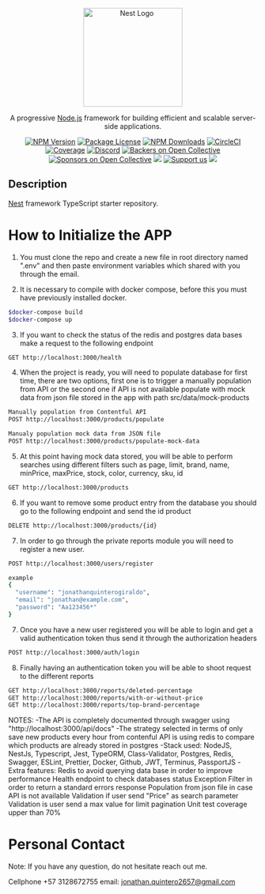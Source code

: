 <p align="center">
  <a href="http://nestjs.com/" target="blank"><img src="https://nestjs.com/img/logo-small.svg" width="200" alt="Nest Logo" /></a>
</p>

[circleci-image]: https://img.shields.io/circleci/build/github/nestjs/nest/master?token=abc123def456
[circleci-url]: https://circleci.com/gh/nestjs/nest

  <p align="center">A progressive <a href="http://nodejs.org" target="_blank">Node.js</a> framework for building efficient and scalable server-side applications.</p>
    <p align="center">
<a href="https://www.npmjs.com/~nestjscore" target="_blank"><img src="https://img.shields.io/npm/v/@nestjs/core.svg" alt="NPM Version" /></a>
<a href="https://www.npmjs.com/~nestjscore" target="_blank"><img src="https://img.shields.io/npm/l/@nestjs/core.svg" alt="Package License" /></a>
<a href="https://www.npmjs.com/~nestjscore" target="_blank"><img src="https://img.shields.io/npm/dm/@nestjs/common.svg" alt="NPM Downloads" /></a>
<a href="https://circleci.com/gh/nestjs/nest" target="_blank"><img src="https://img.shields.io/circleci/build/github/nestjs/nest/master" alt="CircleCI" /></a>
<a href="https://coveralls.io/github/nestjs/nest?branch=master" target="_blank"><img src="https://coveralls.io/repos/github/nestjs/nest/badge.svg?branch=master#9" alt="Coverage" /></a>
<a href="https://discord.gg/G7Qnnhy" target="_blank"><img src="https://img.shields.io/badge/discord-online-brightgreen.svg" alt="Discord"/></a>
<a href="https://opencollective.com/nest#backer" target="_blank"><img src="https://opencollective.com/nest/backers/badge.svg" alt="Backers on Open Collective" /></a>
<a href="https://opencollective.com/nest#sponsor" target="_blank"><img src="https://opencollective.com/nest/sponsors/badge.svg" alt="Sponsors on Open Collective" /></a>
  <a href="https://paypal.me/kamilmysliwiec" target="_blank"><img src="https://img.shields.io/badge/Donate-PayPal-ff3f59.svg"/></a>
    <a href="https://opencollective.com/nest#sponsor"  target="_blank"><img src="https://img.shields.io/badge/Support%20us-Open%20Collective-41B883.svg" alt="Support us"></a>
  <a href="https://twitter.com/nestframework" target="_blank"><img src="https://img.shields.io/twitter/follow/nestframework.svg?style=social&label=Follow"></a>
</p>
  <!--[![Backers on Open Collective](https://opencollective.com/nest/backers/badge.svg)](https://opencollective.com/nest#backer)
  [![Sponsors on Open Collective](https://opencollective.com/nest/sponsors/badge.svg)](https://opencollective.com/nest#sponsor)-->

## Description

[Nest](https://github.com/nestjs/nest) framework TypeScript starter repository.

# How to Initialize the APP

1. You must clone the repo and create a new file in root directory named ".env" and then paste environment variables which shared with you through the email.

2. It is necessary to compile with docker compose, before this you must have previously installed docker.

```bash
$docker-compose build
$docker-compose up
```

3. If you want to check the status of the redis and postgres data bases make a request to the following endpoint

```bash
GET http://localhost:3000/health
```

4. When the project is ready, you will need to populate database for first time, there are two options, first one is to trigger a manually population from API or the second one if API is not available populate with mock data from json file stored in the app with path src/data/mock-products

```bash
Manually population from Contentful API
POST http://localhost:3000/products/populate

Manualy population mock data from JSON file
POST http://localhost:3000/products/populate-mock-data
```

5. At this point having mock data stored, you will be able to perform searches using different filters such as page, limit, brand, name, minPrice, maxPrice, stock, color, currency, sku, id

```bash
GET http://localhost:3000/products
```

6. If you want to remove some product entry from the database you should go to the following endpoint and send the id product

```bash
DELETE http://localhost:3000/products/{id}
```

7. In order to go through the private reports module you will need to register a new user. 

```bash
POST http://localhost:3000/users/register

example 
{
  "username": "jonathanquinterogiraldo",
  "email": "jonathan@example.com",
  "password": "Aa123456*"
}
```
7. Once you have a new user registered you will be able to login and get a valid authentication token thus send it through the authorization headers

```bash
POST http://localhost:3000/auth/login
```

8. Finally having an authentication token you will be able to shoot request to the different reports

```bash
GET http://localhost:3000/reports/deleted-percentage
GET http://localhost:3000/reports/with-or-without-price
GET http://localhost:3000/reports/top-brand-percentage
```

NOTES: 
-The API is completely documented through swagger using "http://localhost:3000/api/docs"
-The strategy selected in terms of only save new products every hour from contenful API is using redis to compare which products are already stored in postgres
-Stack used: NodeJS, NestJs, Typescript, Jest, TypeORM, Class-Validator, Postgres, Redis, Swagger, ESLint, Prettier, Docker, Github, JWT, Terminus, PassportJS
-Extra features:
Redis to avoid querying data base in order to improve performance
Health endpoint to check databases status
Exception Filter in order to return a standard errors response
Population from json file in case API is not available
Validation if user send "Price" as search parameter
Validation is user send a max value for limit pagination
Unit test coverage upper than 70%


# Personal Contact

Note: If you have any question, do not hesitate reach out me.

Cellphone +57 3128672755
email: jonathan.quintero2657@gmail.com
